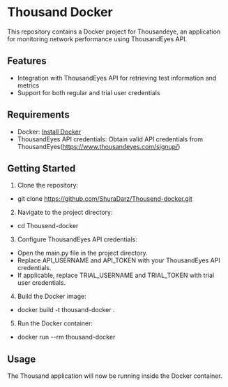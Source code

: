 # Thousand Docker

This repository contains a Docker project for Thousandeye, an application for monitoring network performance using ThousandEyes API.

## Features

- Integration with ThousandEyes API for retrieving test information and metrics
- Support for both regular and trial user credentials

## Requirements

- Docker: [Install Docker](https://docs.docker.com/get-docker/)
- ThousandEyes API credentials: Obtain valid API credentials from ThousandEyes(https://www.thousandeyes.com/signup/)

## Getting Started

1.  Clone the repository:

- git clone https://github.com/ShuraDarz/Thousend-docker.git

2.  Navigate to the project directory:

- cd Thousend-docker

3.  Configure ThousandEyes API credentials:

- Open the main.py file in the project directory.
- Replace API_USERNAME and API_TOKEN with your ThousandEyes API credentials.
- If applicable, replace TRIAL_USERNAME and TRIAL_TOKEN with trial user credentials.

4.  Build the Docker image:

- docker build -t thousand-docker .

5.  Run the Docker container:

- docker run --rm thousand-docker

## Usage

The Thousand application will now be running inside the Docker container.
